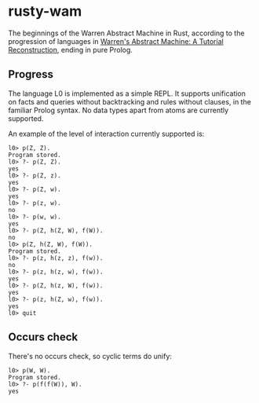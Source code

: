 # rusty-wam

The beginnings of the Warren Abstract Machine in Rust, according to
the progression of languages in [Warren's Abstract Machine: A Tutorial
Reconstruction](http://wambook.sourceforge.net/wambook.pdf), ending in
pure Prolog.

## Progress

The language L0 is implemented as a simple REPL. It supports
unification on facts and queries without backtracking and rules
without clauses, in the familiar Prolog syntax. No data types apart
from atoms are currently supported.

An example of the level of interaction currently supported is:

```
l0> p(Z, Z).  
Program stored.  
l0> ?- p(Z, Z).  
yes  
l0> ?- p(Z, z).  
yes  
l0> ?- p(Z, w).  
yes  
l0> ?- p(z, w).  
no  
l0> ?- p(w, w).  
yes  
l0> ?- p(Z, h(Z, W), f(W)).  
no  
l0> p(Z, h(Z, W), f(W)).  
Program stored.  
l0> ?- p(z, h(z, z), f(w)).  
no  
l0> ?- p(z, h(z, w), f(w)).  
yes  
l0> ?- p(Z, h(z, W), f(w)).  
yes  
l0> ?- p(z, h(Z, w), f(w)).  
yes  
l0> quit
```

## Occurs check

There's no occurs check, so cyclic terms do unify:

```
l0> p(W, W).
Program stored.
l0> ?- p(f(f(W)), W).
yes
```